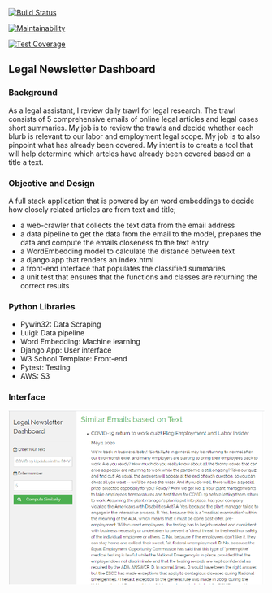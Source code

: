 


[![Build Status](https://travis-ci.com/csci-e-29/2020sp-final-project-CarolineDelva.svg?token=ZL2H1okB9Wa1nixQv9yo&branch=master)](https://travis-ci.com/csci-e-29/2020sp-final-project-CarolineDelva)

[![Maintainability](https://api.codeclimate.com/v1/badges/2d8b36eacf69485382c7/maintainability)](https://codeclimate.com/repos/5eba067f5b36e2014f00ceb3/maintainability)

[![Test Coverage](https://api.codeclimate.com/v1/badges/2d8b36eacf69485382c7/test_coverage)](https://codeclimate.com/repos/5eba067f5b36e2014f00ceb3/test_coverage)


## Legal Newsletter Dashboard 


### Background

As a legal assistant, I review daily trawl for legal research. The trawl consists of 5 comprehensive emails of online legal articles and legal cases short summaries. My job is to review the trawls and decide whether each blurb is relevant to our labor and employment legal scope. My job is to also pinpoint what has already been covered. My intent is to create a tool that will help determine which artcles have already been covered based on a title a text. 

### Objective and Design 


A full stack application that is powered by an word embeddings to decide how closely related articles are from text and title;
-	a web-crawler that collects the text data from the email address 
-	a data pipeline to get the data from the email to the model, prepares the data and compute the emails 
  closeness to the text entry
-	a WordEmbedding model to calculate the distance between text 
- a django app that renders an index.html 
-	a front-end interface that populates the classified summaries  
-	a unit test that ensures that the functions and classes are returning the correct results 


### Python Libraries

-	Pywin32: Data Scraping
-	Luigi: Data pipeline 
-	Word Embedding: Machine learning
-	Django App: User interface
-	W3 School Template: Front-end
-	Pytest: Testing
-	AWS: S3

### Interface 

![Image description](interface.PNG)